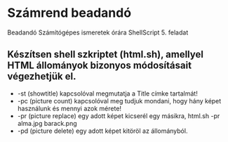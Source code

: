 # Számrend beadandó
Beadandó Számítógépes ismeretek órára ShellScript 5. feladat

## Készítsen shell szkriptet (html.sh), amellyel HTML állományok bizonyos módosításait végezhetjük el.
- -st (showtitle) kapcsolóval megmutatja a Title címke tartalmát!
- -pc (picture count) kapcsolóval meg tudjuk mondani, hogy hány képet használunk és mennyi azok mérete!
- -pr (picture replace) egy adott képet kicserél egy másikra, html.sh -pr alma.jpg barack.png
- -pd (picture delete) egy adott képet kitöröl az állományból.

